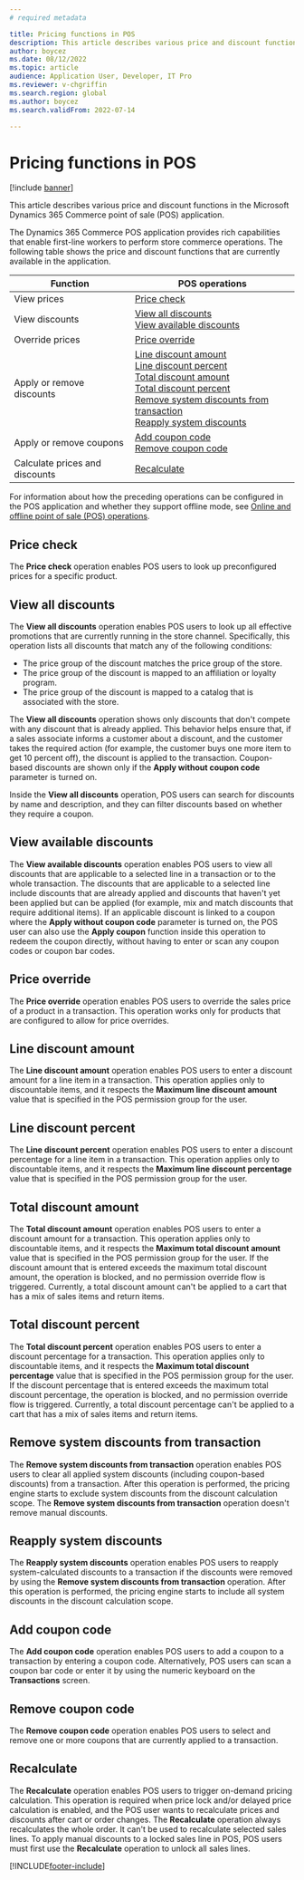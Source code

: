 ```yaml
---
# required metadata

title: Pricing functions in POS 
description: This article describes various price and discount functions in the Microsoft Dynamics 365 Commerce point of sale (POS) application.
author: boycez
ms.date: 08/12/2022
ms.topic: article
audience: Application User, Developer, IT Pro
ms.reviewer: v-chgriffin
ms.search.region: global
ms.author: boycez
ms.search.validFrom: 2022-07-14

---
```


# Pricing functions in POS

[!include [banner](includes/banner.md)]

This article describes various price and discount functions in the Microsoft Dynamics 365 Commerce point of sale (POS) application.

The Dynamics 365 Commerce POS application provides rich capabilities that enable first-line workers to perform store commerce operations. The following table shows the price and discount functions that are currently available in the application.

| Function                       | POS operations |
|--------------------------------|----------------|
| View prices                    | [Price check](#price-check) |
| View discounts                 | [View all discounts](#view-all-discounts)<br>[View available discounts](#view-available-discounts) |
| Override prices                | [Price override](#price-override) |
| Apply or remove discounts      | [Line discount amount](#line-discount-amount)<br>[Line discount percent](#line-discount-percent)<br>[Total discount amount](#total-discount-amount)<br>[Total discount percent](#total-discount-percent)<br>[Remove system discounts from transaction](#remove-system-discounts-from-transaction)<br>[Reapply system discounts](#reapply-system-discounts) |
| Apply or remove coupons        | [Add coupon code](#add-coupon-code)<br>[Remove coupon code](#remove-coupon-code) |
| Calculate prices and discounts | [Recalculate](#recalculate) |

For information about how the preceding operations can be configured in the POS application and whether they support offline mode, see [Online and offline point of sale (POS) operations](pos-operations.md).

## Price check

The **Price check** operation enables POS users to look up preconfigured prices for a specific product.

## View all discounts

The **View all discounts** operation enables POS users to look up all effective promotions that are currently running in the store channel. Specifically, this operation lists all discounts that match any of the following conditions:

- The price group of the discount matches the price group of the store.
- The price group of the discount is mapped to an affiliation or loyalty program.
- The price group of the discount is mapped to a catalog that is associated with the store.

The **View all discounts** operation shows only discounts that don't compete with any discount that is already applied. This behavior helps ensure that, if a sales associate informs a customer about a discount, and the customer takes the required action (for example, the customer buys one more item to get 10 percent off), the discount is applied to the transaction. Coupon-based discounts are shown only if the **Apply without coupon code** parameter is turned on.

Inside the **View all discounts** operation, POS users can search for discounts by name and description, and they can filter discounts based on whether they require a coupon.

## View available discounts

The **View available discounts** operation enables POS users to view all discounts that are applicable to a selected line in a transaction or to the whole transaction. The discounts that are applicable to a selected line include discounts that are already applied and discounts that haven't yet been applied but can be applied (for example, mix and match discounts that require additional items). If an applicable discount is linked to a coupon where the **Apply without coupon code** parameter is turned on, the POS user can also use the **Apply coupon** function inside this operation to redeem the coupon directly, without having to enter or scan any coupon codes or coupon bar codes.

## Price override

The **Price override** operation enables POS users to override the sales price of a product in a transaction. This operation works only for products that are configured to allow for price overrides.

## Line discount amount

The **Line discount amount** operation enables POS users to enter a discount amount for a line item in a transaction. This operation applies only to discountable items, and it respects the **Maximum line discount amount** value that is specified in the POS permission group for the user.

## Line discount percent

The **Line discount percent** operation enables POS users to enter a discount percentage for a line item in a transaction. This operation applies only to discountable items, and it respects the **Maximum line discount percentage** value that is specified in the POS permission group for the user.

## Total discount amount

The **Total discount amount** operation enables POS users to enter a discount amount for a transaction. This operation applies only to discountable items, and it respects the **Maximum total discount amount** value that is specified in the POS permission group for the user. If the discount amount that is entered exceeds the maximum total discount amount, the operation is blocked, and no permission override flow is triggered. Currently, a total discount amount can't be applied to a cart that has a mix of sales items and return items.

## Total discount percent

The **Total discount percent** operation enables POS users to enter a discount percentage for a transaction. This operation applies only to discountable items, and it respects the **Maximum total discount percentage** value that is specified in the POS permission group for the user. If the discount percentage that is entered exceeds the maximum total discount percentage, the operation is blocked, and no permission override flow is triggered. Currently, a total discount percentage can't be applied to a cart that has a mix of sales items and return items.

## Remove system discounts from transaction

The **Remove system discounts from transaction** operation enables POS users to clear all applied system discounts (including coupon-based discounts) from a transaction. After this operation is performed, the pricing engine starts to exclude system discounts from the discount calculation scope. The **Remove system discounts from transaction** operation doesn't remove manual discounts.

## Reapply system discounts

The **Reapply system discounts** operation enables POS users to reapply system-calculated discounts to a transaction if the discounts were removed by using the **Remove system discounts from transaction** operation. After this operation is performed, the pricing engine starts to include all system discounts in the discount calculation scope.

## Add coupon code

The **Add coupon code** operation enables POS users to add a coupon to a transaction by entering a coupon code. Alternatively, POS users can scan a coupon bar code or enter it by using the numeric keyboard on the **Transactions** screen.

## Remove coupon code

The **Remove coupon code** operation enables POS users to select and remove one or more coupons that are currently applied to a transaction.

## Recalculate

The **Recalculate** operation enables POS users to trigger on-demand pricing calculation. This operation is required when price lock and/or delayed price calculation is enabled, and the POS user wants to recalculate prices and discounts after cart or order changes. The **Recalculate** operation always recalculates the whole order. It can't be used to recalculate selected sales lines. To apply manual discounts to a locked sales line in POS, POS users must first use the **Recalculate** operation to unlock all sales lines.

[!INCLUDE[footer-include](../includes/footer-banner.md)]
